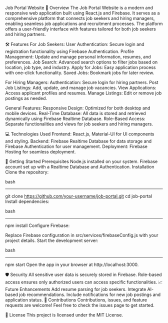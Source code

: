 Job Portal Website
📖 Overview
The Job Portal Website is a modern and responsive web application built using React.js and Firebase. It serves as a comprehensive platform that connects job seekers and hiring managers, enabling seamless job applications and recruitment processes. The platform offers a user-friendly interface with features tailored for both job seekers and hiring partners.

🛠️ Features
For Job Seekers:
User Authentication: Secure login and registration functionality using Firebase Authentication.
Profile Management: Update and manage personal information, resumes, and preferences.
Job Search: Advanced search options to filter jobs based on location, job type, and industry.
Apply for Jobs: Easy application process with one-click functionality.
Saved Jobs: Bookmark jobs for later review.


For Hiring Managers:
Authentication: Secure login for hiring partners.
Post Job Listings: Add, update, and manage job vacancies.
View Applications: Access applicant profiles and resumes.
Manage Listings: Edit or remove job postings as needed.

General Features:
Responsive Design: Optimized for both desktop and mobile devices.
Real-Time Database: All data is stored and retrieved dynamically using Firebase Realtime Database.
Role-Based Access: Separate functionalities and views for job seekers and hiring managers.


💻 Technologies Used
Frontend: React.js, Material-UI for UI components and styling.
Backend: Firebase Realtime Database for data storage and Firebase Authentication for user management.
Deployment: Firebase Hosting for seamless deployment.


🚀 Getting Started
Prerequisites
Node.js installed on your system.
Firebase account set up with a Realtime Database and Authentication.
Installation
Clone the repository:

bash
______________________________________________________
git clone https://github.com/your-username/job-portal.git
cd job-portal
Install dependencies:

bash
______________________________________________________
npm install
Configure Firebase:

Replace Firebase configuration in src/services/firebaseConfig.js with your project details.
Start the development server:

bash
______________________________________________________
npm start
Open the app in your browser at http://localhost:3000.

🛡️ Security
All sensitive user data is securely stored in Firebase.
Role-based access ensures only authorized users can access specific functionalities.
📈 Future Enhancements
Add resume parsing for job seekers.
Integrate AI-based job recommendations.
Include notifications for new job postings and application status.
🤝 Contributions
Contributions, issues, and feature requests are welcome! Feel free to check the issues page to get started.

📄 License
This project is licensed under the MIT License.
